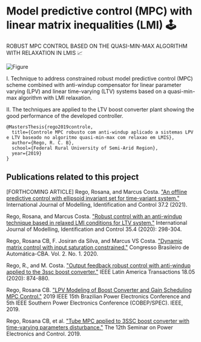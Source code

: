 # Model predictive control (MPC) with linear matrix inequalities (LMI) 🕹
ROBUST MPC CONTROL BASED ON THE QUASI-MIN-MAX ALGORITHM WITH RELAXATION IN LMIS 📈

![Figure](https://github.com/roscibely/MPC-control-with-LMIs/blob/master/abstract.png)

  I. Technique to address constrained robust model predictive control (MPC) scheme combined with anti-windup compensator for linear parameter varying (LPV) and linear time-varying (LTV) systems based on a quasi-min-max algorithm with LMI relaxation. 
  
  II. The techniques are applied to the LTV boost converter plant showing the good performance of the developed controller.


    @MastersThesis{rego2019controle,
      title={Controle MPC robusto com anti-windup aplicado a sistemas LPV e LTV baseado no algoritmo quasi-min-max com relaxao em LMIS},
      author={Rego, R. C. B},
      school={Federal Rural University of Semi-Arid Region},
      year={2019}
    }
    
    
  ##  Publications related to this project
  
 [FORTHCOMING ARTICLE]  Rego, Rosana, and Marcus Costa. ["An offline predictive control with ellipsoid invariant set for time-variant system."](https://www.inderscience.com/info/ingeneral/forthcoming.php?jcode=ijmic) International Journal of Modelling, Identification and Control 37.2 (2021).
    
   Rego, Rosana, and Marcus Costa. ["Robust control with an anti-windup technique based in relaxed LMI conditions for LTV system."](https://github.com/roscibely/robust-predictive-control-with-AW) International Journal of Modelling, Identification and Control 35.4 (2020): 298-304.
   
   Rego, Rosana CB, F. Josiran da Silva, and Marcus VS Costa. ["Dynamic matrix control with input saturation constrained."](https://github.com/roscibely/DMC-with-input-saturation-constrained) Congresso Brasileiro de Automática-CBA. Vol. 2. No. 1. 2020.
   
   Rego, R., and M. Costa. ["Output feedback robust control with anti-windup applied to the 3ssc boost converter."](https://ieeexplore.ieee.org/document/9082915/) IEEE Latin America Transactions 18.05 (2020): 874-880.
   
   Rego, Rosana CB. ["LPV Modeling of Boost Converter and Gain Scheduling MPC Control."](https://github.com/roscibely/LPV-Modeling-of-Boost-Converter) 2019 IEEE 15th Brazilian Power Electronics Conference and 5th IEEE Southern Power Electronics Conference (COBEP/SPEC). IEEE, 2019.


Rego, Rosana CB, et al. ["Tube MPC applied to 3SSC boost converter with time-varying parameters disturbance."](http://sepoc2019.ct.ufrn.br/sepoc2019/images/arquivos/papers/track1/12.-Tube-MPC-applied-to-3SSC-boost-converter-with-time-varying-parameters-disturbance.pdf) The 12th Seminar on Power Electronics and Control. 2019.
